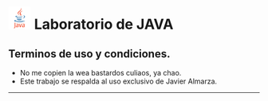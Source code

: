# <span><img src="a.png" alt="java icon" width="45"/></span> Laboratorio de JAVA 

## Terminos de uso y condiciones.
*   No me copien la wea bastardos culiaos, ya chao.
*   Este trabajo se respalda al uso exclusivo de Javier Almarza.

***
